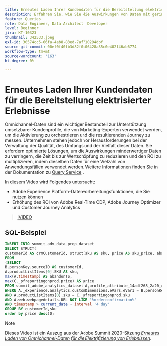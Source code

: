 ```yaml
---
title: Erneutes Laden Ihrer Kundendaten für die Bereitstellung elektrisierter Erlebnisse
description: Erfahren Sie, wie Sie die Auswirkungen von Daten mit geringer Qualität verringern, die Zeit bis zur Wertschöpfung reduzieren und den ROI multiplizieren können, indem Sie dieselben Daten für eine Vielzahl von Anwendungsfällen verwenden.
feature: Queries
role: Data Engineer, Data Architect, Developer
level: Beginner
jira: KT-10323
thumbnail: 342533.jpeg
exl-id: 30574cc5-66fa-4ab8-83ed-7af710294dbf
source-git-commit: 00ef0f40fb3d82f0c06428a35c0e402f46ab6774
workflow-type: tm+mt
source-wordcount: '163'
ht-degree: 0%

---
```


# Erneutes Laden Ihrer Kundendaten für die Bereitstellung elektrisierter Erlebnisse

Omnichannel-Daten sind ein wichtiger Bestandteil zur Unterstützung umsetzbarer Kundenprofile, die von Marketing-Experten verwendet werden, um die Aktivierung zu orchestrieren und die resultierenden Journey zu messen. Unternehmen stehen jedoch vor Herausforderungen bei der Verwaltung der Qualität, des Umfangs und der Vielfalt dieser Daten. Sie erfordern optimierte Lösungen, um die Auswirkungen minderwertiger Daten zu verringern, die Zeit bis zur Wertschöpfung zu reduzieren und den ROI zu multiplizieren, indem dieselben Daten für eine Vielzahl von Anwendungsfällen verwendet werden.
Weitere Informationen finden Sie in der Dokumentation zu [Query Service](https://experienceleague.adobe.com/docs/experience-platform/query/home.html?lang=de) .

In diesem Video wird Folgendes untersucht:

* Adobe Experience Platform-Datenvorbereitungsfunktionen, die Sie nutzen können
* Erhöhung des ROI von Adobe Real-Time CDP, Adobe Journey Optimizer und Customer Journey Analytics

>[!VIDEO](https://video.tv.adobe.com/v/342533?learn=on)

## SQL-Beispiel

```sql
INSERT INTO summit_adv_data_prep_dataset
SELECT STRUCT(
customerId AS crmCustomerId, struct(sku AS sku, price AS sku_price, abandonTS AS abandonTS) AS abandonBrowse) AS _pfreportingonprod
FROM
(SELECT
B.personKey.sourceID AS customerId,
A.productListItems[0].SKU AS sku,
max(A.timestamp) AS abandonTS,
max(C._pfreportingonprod.price) AS price
FROM summit_adobe_analytics_dataset A,profile_attribute_14adf268_2a20_4dee_bee6_a6b0e34616a9 B,summit_product_dataset C
WHERE A._experience.analytics.customDimensions.eVars.eVar1 = B.personKey.sourceID
AND A.productListItems[0].sku = C._pfreportingonprod.sku
AND A.web.webpagedetails.URL NOT LIKE '%orderconfirmation%'
AND timestamp > current_date - interval '4 day'
GROUP BY customerId,sku
order by price desc)D;
```

>[!NOTE]
>
>Dieses Video ist ein Auszug aus der Adobe Summit 2020-Sitzung *[Erneutes Laden von Omnichannel-Daten für die Elektrifizierung von Erlebnissen](https://business.adobe.com/summit/2022/sessions/recharging-omnichannel-data-for-electrifying-exper-s409.html)*.
